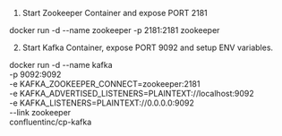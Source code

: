  1. Start Zookeeper Container and expose PORT 2181

 docker run -d --name zookeeper -p 2181:2181 zookeeper
 
 2. Start Kafka Container, expose PORT 9092 and setup ENV variables.

  docker run -d --name kafka \
  -p 9092:9092 \
  -e KAFKA_ZOOKEEPER_CONNECT=zookeeper:2181 \
  -e KAFKA_ADVERTISED_LISTENERS=PLAINTEXT://localhost:9092 \
  -e KAFKA_LISTENERS=PLAINTEXT://0.0.0.0:9092 \
  --link zookeeper \
  confluentinc/cp-kafka


